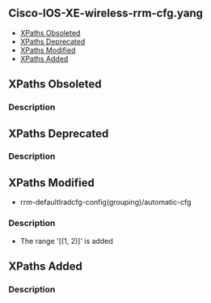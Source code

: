 ## Cisco-IOS-XE-wireless-rrm-cfg.yang


- [XPaths Obsoleted](#xpaths-obsoleted)
- [XPaths Deprecated](#xpaths-deprecated)
- [XPaths Modified](#xpaths-modified)
- [XPaths Added](#xpaths-added)

## XPaths Obsoleted

### Description

## XPaths Deprecated

### Description

## XPaths Modified

- rrm-defaultlradcfg-config(grouping)/automatic-cfg

### Description

- The range '[(1, 2)]' is  added

## XPaths Added

### Description
